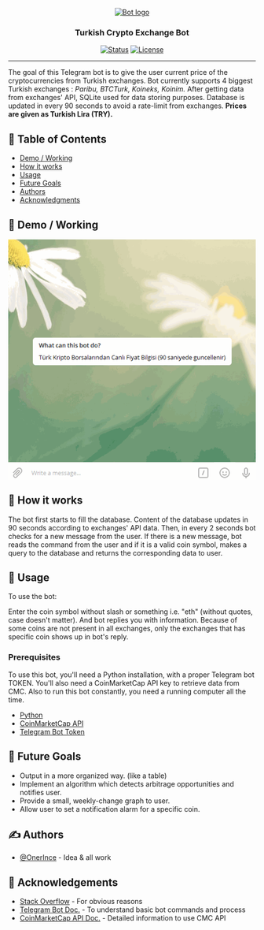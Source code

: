 <p align="center">
  <a href="" rel="noopener">
 <img width=200px height=200px src="https://i.imgur.com/FxL5qM0.jpg" alt="Bot logo"></a>
</p>

<h3 align="center">Turkish Crypto Exchange Bot</h3>

<div align="center">

  [![Status](https://img.shields.io/badge/status-active-success.svg)]()
  [![License](https://img.shields.io/badge/license-MIT-blue.svg)](/LICENSE)

</div>

---

The goal of this Telegram bot is to give the user current price of the cryptocurrencies from Turkish exchanges. Bot currently supports 4 biggest Turkish exchanges : *Paribu, BTCTurk, Koineks, Koinim.* After getting data from exchanges' API, SQLite used for data storing purposes. Database is updated in every 90 seconds to avoid a rate-limit from exchanges. **Prices are given as Turkish Lira (TRY).**

## 📝 Table of Contents
+ [Demo / Working](#demo)
+ [How it works](#working)
+ [Usage](#usage)
+ [Future Goals](#goals)
+ [Authors](#authors)
+ [Acknowledgments](#acknowledgement)

## 🎥 Demo / Working <a name = "demo"></a>
<img align="center" src="/pics/demo.gif">

## 💭 How it works <a name = "working"></a>

The bot first starts to fill the database. Content of the database updates in 90 seconds according to exchanges' API data. Then, in every 2 seconds bot checks for a new message from the user. If there is a new message, bot reads the command from the user and if it is a valid coin symbol, makes a query to the database and returns the corresponding data to user.

## 🎈 Usage <a name = "usage"></a>

To use the bot:

Enter the coin symbol without slash or something i.e. "eth" (without quotes, case doesn't matter). And bot replies you with information. Because of some coins are not present in all exchanges, only the exchanges that has specific coin shows up in bot's reply. 

### Prerequisites

To use this bot, you'll need a Python installation, with a proper Telegram bot TOKEN. You'll also need a CoinMarketCap API key to retrieve data from CMC. Also to run this bot constantly, you need a running computer all the time.

* [Python](https://www.python.org/downloads/)
* [CoinMarketCap API](https://pro.coinmarketcap.com/signup/)
* [Telegram Bot Token](https://core.telegram.org/bots#creating-a-new-bot)

## :dart: Future Goals <a name = "goals"></a>

* Output in a more organized way. (like a table)
* Implement an algorithm which detects arbitrage opportunities and notifies user.
* Provide a small, weekly-change graph to user.
* Allow user to set a notification alarm for a specific coin.


## ✍️ Authors <a name = "authors"></a>
+ [@OnerInce](https://github.com/OnerInce) - Idea & all work


## 🎉 Acknowledgements <a name = "acknowledgement"></a>
* [Stack Overflow](https://stackoverflow.com/) - For obvious reasons
* [Telegram Bot Doc.](https://core.telegram.org/bots) - To understand basic bot commands and process
* [CoinMarketCap API Doc.](https://coinmarketcap.com/api/) - Detailed information to use CMC API
